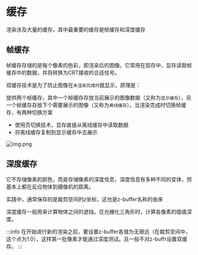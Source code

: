 # 缓存

渲染涉及大量的缓存，其中最重要的缓存是帧缓存和深度缓存

## 帧缓存

帧缓存存储的是每个像素的色彩，即渲染后的图像。它常用在现存中，显存读取帧缓存中的数据，并将转换为CRT接收的合适信号。

双缓存技术是为了防止图像在`未渲染完成时`就显示，原理是：

提供两个帧缓存，其中一个帧缓存存放当前展示的图像数据（又称为`显示缓存`），另一个帧缓存存放下个需要展示的图像（又称为`离线缓存`），当渲染完成时切换帧缓存，有两种切换方案

- 使用页切换技术，显存直接从离线缓存中读取数据
- 将离线缓存复制到显示缓存中去展示

![img.png](/imgs/visual/3d-math/3d-math-19.png)

## 深度缓存

它不存储像素的颜色，而是存储像素的深度信息，深度信息有多种不同的变体，但基本上都在反应物体到摄像机的距离。

实践中，通常保存的是裁剪空间的<i>z</i>坐标，这也是z-buffer名称的由来

深度缓存一般用来计算物体之间的遮挡。在光栅化三角形时，计算各像素的插值深度。

:::info
在开始进行新的渲染之前，要设置z-buffer各值为无限远（在裁剪空间中，这个点为1.0），这样第一批像素才能通过深度测试。且一般不对z-buffr设置双缓存。
:::
